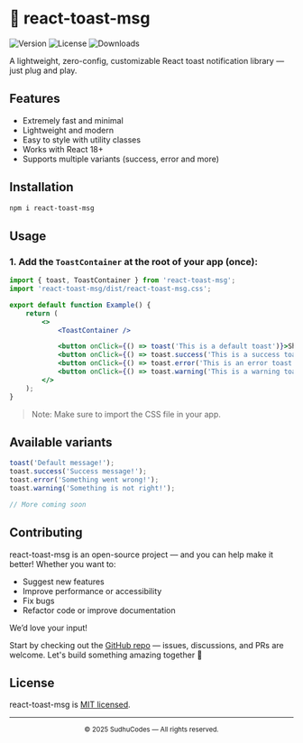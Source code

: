 # 🚀 react-toast-msg

![Version](https://img.shields.io/npm/v/react-toast-msg) ![License](https://img.shields.io/npm/l/react-toast-msg) ![Downloads](https://img.shields.io/npm/dt/react-toast-msg)

A lightweight, zero-config, customizable React toast notification library — just plug and play.

## Features

-   Extremely fast and minimal
-   Lightweight and modern
-   Easy to style with utility classes
-   Works with React 18+
-   Supports multiple variants (success, error and more)

## Installation

```bash
npm i react-toast-msg
```

## Usage

### 1. Add the `ToastContainer` at the root of your app (once):

```jsx
import { toast, ToastContainer } from 'react-toast-msg';
import 'react-toast-msg/dist/react-toast-msg.css';

export default function Example() {
    return (
        <>
            <ToastContainer />

            <button onClick={() => toast('This is a default toast')}>Show Default</button>
            <button onClick={() => toast.success('This is a success toast')}>Show Success</button>
            <button onClick={() => toast.error('This is an error toast')}>Show Error</button>
            <button onClick={() => toast.warning('This is a warning toast')}>Show Warning</button>
        </>
    );
}
```

> Note: Make sure to import the CSS file in your app.

## Available variants

```js
toast('Default message!');
toast.success('Success message!');
toast.error('Something went wrong!');
toast.warning('Something is not right!');

// More coming soon
```

## Contributing

react-toast-msg is an open-source project — and you can help make it better! Whether you want to:

-   Suggest new features
-   Improve performance or accessibility
-   Fix bugs
-   Refactor code or improve documentation

We’d love your input!

Start by checking out the [GitHub repo](https://github.com/sudhucodes/react-toast-msg) — issues, discussions, and PRs are welcome. Let's build something amazing together 🚀

## License

react-toast-msg is [MIT licensed](./LICENSE).

---

<p align="center"> <sub>© 2025 SudhuCodes — All rights reserved.</sub> </p>
